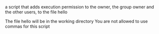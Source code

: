 a script that adds execution permission to the owner, the group owner and the other users, to the file hello

The file hello will be in the working directory
You are not allowed to use commas for this script
